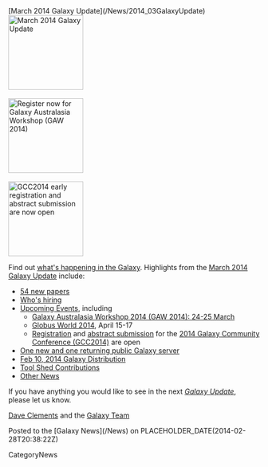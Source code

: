 <div class='newsItemHeader'>[March 2014 Galaxy Update](/News/2014_03GalaxyUpdate)</div>

<div class='right'>
<a href='/GalaxyUpdates/2014_03'><img src='/Images/Logos/GalaxyUpdate200.png' alt='March 2014 Galaxy Update' width=150 /></a>
<br /><br />
<a href='/GalaxyUpdates/2014_03#galaxy-australasia-workshop-2014-24-25-march'><img src='/Images/Logos/GAW2014-200.png' alt='Register now for Galaxy Australasia Workshop (GAW 2014)' width="150" /></a><br /><br />
<a href='/GalaxyUpdates/2014_03#gcc2014-june-30---july-2-baltimore'><img src='/Images/Logos/GCC2014LogoWide200.png' alt='GCC2014 early registration and abstract submission are now open' width="150" /></a>
</div>

Find out [what's happening in the Galaxy](/GalaxyUpdates/2014_03).  Highlights from the [March 2014 Galaxy Update](/GalaxyUpdates/2014_03) include: 

* [54 new papers](/GalaxyUpdates/2014_03#new-papers)
* [Who's hiring](/GalaxyUpdates/2014_03#whos-hiring)
* [Upcoming Events](/GalaxyUpdates/2014_03#events), including
  * [Galaxy Australasia Workshop 2014 (GAW 2014): 24-25 March](/GalaxyUpdates/2014_03#galaxy-australasia-workshop-2014-24-25-march)
  * [Globus World 2014](/GalaxyUpdates/2014_03#globus-world-2014), April 15-17
  * [Registration](/GalaxyUpdates/2014_03#registration-is-open) and [abstract submission](/GalaxyUpdates/2014_03#abstract-submission-is-open) for the [2014 Galaxy Community Conference (GCC2014)](/GalaxyUpdates/2014_03#gcc2014-june-30---july-2-baltimore) are open
* [One new and one returning public Galaxy server](/GalaxyUpdates/2014_03#new-public-servers)
* [Feb 10, 2014 Galaxy Distribution](/GalaxyUpdates/2014_03#galaxy-distributions)
* [Tool Shed Contributions](/GalaxyUpdates/2014_03#toolshed-contributions) 
* [Other News](/GalaxyUpdates/2014_03#other-news)

If you have anything you would like to see in the next *[Galaxy Update](/GalaxyUpdates)*, please let us know.

[Dave Clements](/DaveClements) and the [Galaxy Team](/GalaxyTeam)

<div class='newsItemFooter'>Posted to the [Galaxy News](/News) on PLACEHOLDER_DATE(2014-02-28T20:38:22Z) </div>

CategoryNews
